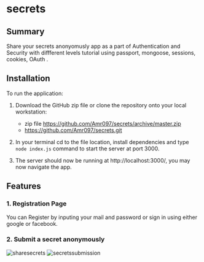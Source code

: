 # secrets

## Summary

Share your secrets anonyomusly app as a part of Authentication and Security with diffferent levels tutorial using passport, mongoose, sessions, cookies, OAuth .

## Installation

To run the application:

 1. Download the GitHub zip file or clone the repository onto your local workstation:
    - zip file https://github.com/Amr097/secrets/archive/master.zip
    - https://github.com/Amr097/secrets.git
    
 2. In your terminal cd to the file location, install dependencies and type `node index.js` command to start the server at port 3000.
 
 3. The server should now be running at http://localhost:3000/, you may now navigate the app.
 
 ## Features

### 1. Registration Page

You can Register by inputing your mail and password or sign in using either google or facebook.

### 2. Submit a secret anonymously
![sharesecrets](https://user-images.githubusercontent.com/107508295/181660841-c943ede1-854e-48ad-afad-50880c5a6dc0.PNG)
![secretssubmission](https://user-images.githubusercontent.com/107508295/181660876-b4e5d085-4234-400e-91ec-a20e89b581e8.PNG)

